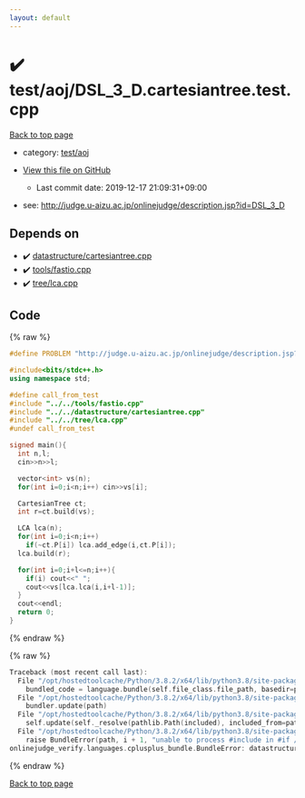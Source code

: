 ```yaml
---
layout: default
---
```


<!-- mathjax config similar to math.stackexchange -->
<script type="text/javascript" async
  src="https://cdnjs.cloudflare.com/ajax/libs/mathjax/2.7.5/MathJax.js?config=TeX-MML-AM_CHTML">
</script>
<script type="text/x-mathjax-config">
  MathJax.Hub.Config({
    TeX: { equationNumbers: { autoNumber: "AMS" }},
    tex2jax: {
      inlineMath: [ ['$','$'] ],
      processEscapes: true
    },
    "HTML-CSS": { matchFontHeight: false },
    displayAlign: "left",
    displayIndent: "2em"
  });
</script>

<script type="text/javascript" src="https://cdnjs.cloudflare.com/ajax/libs/jquery/3.4.1/jquery.min.js"></script>
<script src="https://cdn.jsdelivr.net/npm/jquery-balloon-js@1.1.2/jquery.balloon.min.js" integrity="sha256-ZEYs9VrgAeNuPvs15E39OsyOJaIkXEEt10fzxJ20+2I=" crossorigin="anonymous"></script>
<script type="text/javascript" src="../../../assets/js/copy-button.js"></script>
<link rel="stylesheet" href="../../../assets/css/copy-button.css" />


# :heavy_check_mark: test/aoj/DSL_3_D.cartesiantree.test.cpp

<a href="../../../index.html">Back to top page</a>

* category: <a href="../../../index.html#0d0c91c0cca30af9c1c9faef0cf04aa9">test/aoj</a>
* <a href="{{ site.github.repository_url }}/blob/master/test/aoj/DSL_3_D.cartesiantree.test.cpp">View this file on GitHub</a>
    - Last commit date: 2019-12-17 21:09:31+09:00


* see: <a href="http://judge.u-aizu.ac.jp/onlinejudge/description.jsp?id=DSL_3_D">http://judge.u-aizu.ac.jp/onlinejudge/description.jsp?id=DSL_3_D</a>


## Depends on

* :heavy_check_mark: <a href="../../../library/datastructure/cartesiantree.cpp.html">datastructure/cartesiantree.cpp</a>
* :heavy_check_mark: <a href="../../../library/tools/fastio.cpp.html">tools/fastio.cpp</a>
* :heavy_check_mark: <a href="../../../library/tree/lca.cpp.html">tree/lca.cpp</a>


## Code

<a id="unbundled"></a>
{% raw %}
```cpp
#define PROBLEM "http://judge.u-aizu.ac.jp/onlinejudge/description.jsp?id=DSL_3_D"

#include<bits/stdc++.h>
using namespace std;

#define call_from_test
#include "../../tools/fastio.cpp"
#include "../../datastructure/cartesiantree.cpp"
#include "../../tree/lca.cpp"
#undef call_from_test

signed main(){
  int n,l;
  cin>>n>>l;

  vector<int> vs(n);
  for(int i=0;i<n;i++) cin>>vs[i];

  CartesianTree ct;
  int r=ct.build(vs);

  LCA lca(n);
  for(int i=0;i<n;i++)
    if(~ct.P[i]) lca.add_edge(i,ct.P[i]);
  lca.build(r);

  for(int i=0;i+l<=n;i++){
    if(i) cout<<" ";
    cout<<vs[lca.lca(i,i+l-1)];
  }
  cout<<endl;
  return 0;
}

```
{% endraw %}

<a id="bundled"></a>
{% raw %}
```cpp
Traceback (most recent call last):
  File "/opt/hostedtoolcache/Python/3.8.2/x64/lib/python3.8/site-packages/onlinejudge_verify/docs.py", line 340, in write_contents
    bundled_code = language.bundle(self.file_class.file_path, basedir=pathlib.Path.cwd())
  File "/opt/hostedtoolcache/Python/3.8.2/x64/lib/python3.8/site-packages/onlinejudge_verify/languages/cplusplus.py", line 68, in bundle
    bundler.update(path)
  File "/opt/hostedtoolcache/Python/3.8.2/x64/lib/python3.8/site-packages/onlinejudge_verify/languages/cplusplus_bundle.py", line 282, in update
    self.update(self._resolve(pathlib.Path(included), included_from=path))
  File "/opt/hostedtoolcache/Python/3.8.2/x64/lib/python3.8/site-packages/onlinejudge_verify/languages/cplusplus_bundle.py", line 281, in update
    raise BundleError(path, i + 1, "unable to process #include in #if / #ifdef / #ifndef other than include guards")
onlinejudge_verify.languages.cplusplus_bundle.BundleError: datastructure/cartesiantree.cpp: line 36: unable to process #include in #if / #ifdef / #ifndef other than include guards

```
{% endraw %}

<a href="../../../index.html">Back to top page</a>

